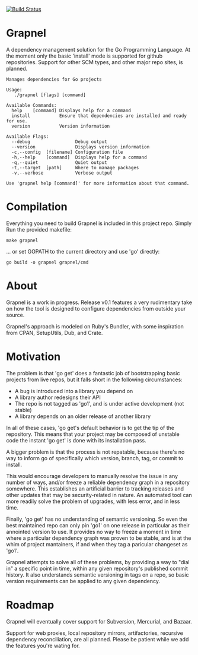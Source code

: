 [![Build Status](https://travis-ci.org/eanderton/grapnel.svg)](https://travis-ci.org/eanderton/grapnel)

Grapnel
=======

A dependency management solution for the Go Programming Language.  At the moment
only the basic 'install' mode is supported for github repositories.  Support for
other SCM types, and other major repo sites, is planned.

```
Manages dependencies for Go projects

Usage:
   ./grapnel [flags] [command]

Available Commands:
  help    [command] Displays help for a command                              
  install           Ensure that dependencies are installed and ready for use.
  version           Version information                                      

Available Flags:
  --debug                 Debug output                
  --version               Displays version information
  -c,--config  [filename] Configuration file          
  -h,--help    [command]  Displays help for a command 
  -q,--quiet              Quiet output                
  -t,--target  [path]     Where to manage packages    
  -v,--verbose            Verbose output              

Use 'grapnel help [command]' for more information about that command.
```

Compilation
===========

Everything you need to build Grapnel is included in this project repo.  Simply
Run the provided makefile:

```
make grapnel
```

... or set GOPATH to the current directory and use 'go' directly:

```
go build -o grapnel grapnel/cmd
```

About
=====

Grapnel is a work in progress. Release v0.1 features a very rudimentary take on
how the tool is designed to configure dependencies from outside your source.

Grapnel's approach is modeled on Ruby's Bundler, with some inspiration from
CPAN, SetupUtils, Dub, and Crate.

Motivation
==========

The problem is that 'go get' does a fantastic job of bootstrapping basic 
projects from live repos, but it falls short in the following circumstances:

* A bug is introduced into a library you depend on
* A library author redesigns their API
* The repo is not tagged as 'go1', and is under active development (not stable)
* A library depends on an older release of another library

In all of these cases, 'go get's default behavior is to get the tip of the 
repository.  This means that your project may be composed of unstable code the
instant 'go get' is done with its installation pass.

A bigger problem is that the process is not repatable, because there's no way
to inform go of specifically which version, branch, tag, or commit to install.

This would encourage developers to manually resolve the issue in any number 
of ways, and/or freeze a reliable dependency graph in a repository somewhere.
This establishes an artificial barrier to tracking releases and other updates
that may be security-related in nature.  An automated tool can more readily
solve the problem of upgrades, with less error, and in less time.

Finally, 'go get' has no understanding of semantic versioning.  So even the
best maintained repo can only pin 'go1' on one release in particular as
their annointed version to use.  It provides no way to freeze a moment in
time where a particular dependency graph was proven to be stable, and is 
at the whim of project mantainers, if and when they tag a paricular changeset
as 'go1'.

Grapnel attempts to solve all of these problems, by providing a way to
"dial in" a specific point in time, within any given repository's published
commit history.  It also understands semantic versioning in tags on a repo,
so basic version requirements can be applied to any given dependency.

Roadmap
=======

Grapnel will eventually cover support for Subversion, Mercurial, and Bazaar.

Support for web proxies, local repository mirrors, artifactories, recursive
dependency reconciliation, are all planned.  Please be patient while we
add the features you're wating for.
